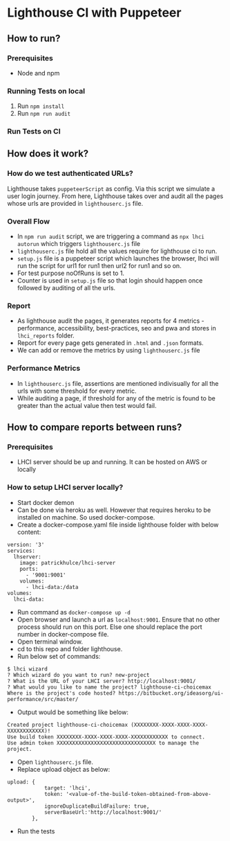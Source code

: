 # Lighthouse CI with Puppeteer

## How to run?

### Prerequisites

- Node and npm

### Running Tests on local

1. Run `npm install`
2. Run `npm run audit`

### Run Tests on CI

## How does it work?

### How do we test authenticated URLs?

Lighthouse takes `puppeteerScript` as config. Via this script we simulate a user login journey. From here, Lighthouse takes over and audit all the pages whose urls are provided in `lighthouserc.js` file.

### Overall Flow
- In `npm run audit` script, we are triggering a command as `npx lhci autorun` which triggers `lighthouserc.js` file
- `lighthouserc.js` file hold all the values require for lighthouse ci to run.
- `setup.js` file is a puppeteer script which launches the browser, lhci will run the script for url1 for run1 then url2 for run1 and so on.
- For test purpose noOfRuns is set to 1.
- Counter is used in `setup.js` file so that login should happen once followed by auditing of all the urls.

### Report
- As lighthouse audit the pages, it generates reports for 4 metrics - performance, accessibility,  best-practices, seo and pwa and stores in `lhci_reports` folder.
- Report for every page gets generated in `.html` and `.json` formats.
- We can add or remove the metrics by using `lighthouserc.js` file

### Performance Metrics
- In `lighthouserc.js` file, assertions are mentioned indivisually for all the urls with some threshold for every metric.
- While auditing a page, if threshold for any of the metric is found to be greater than the actual value then test would fail.

## How to compare reports between runs?

### Prerequisites
- LHCI server should be up and running. It can be hosted on AWS or locally

### How to setup LHCI server locally?
- Start docker demon
- Can be done via heroku as well. However that requires heroku to be installed on machine. So used docker-compose.
- Create a docker-compose.yaml file inside lighthouse folder with below content:
```
version: '3'
services:
  lhserver:
    image: patrickhulce/lhci-server
    ports:
      - '9001:9001'
    volumes:
      - lhci-data:/data
volumes:
  lhci-data:
```
- Run command as `docker-compose up -d`
- Open browser and launch a url as `localhost:9001`. Ensure that no other process should run on this port. Else one should replace the port number in docker-compose file.
- Open terminal window.
- cd to this repo and folder lighthouse.
- Run below set of commands:
```
$ lhci wizard
? Which wizard do you want to run? new-project
? What is the URL of your LHCI server? http://localhost:9001/
? What would you like to name the project? lighthouse-ci-choicemax
Where is the project's code hosted? https://bitbucket.org/ideasorg/ui-performance/src/master/
```
- Output would be something like below:
```
Created project lighthouse-ci-choicemax (XXXXXXXX-XXXX-XXXX-XXXX-XXXXXXXXXXXX)!
Use build token XXXXXXXX-XXXX-XXXX-XXXX-XXXXXXXXXXXX to connect.
Use admin token XXXXXXXXXXXXXXXXXXXXXXXXXXXXXXXX to manage the project.
```
- Open `lighthouserc.js` file.
- Replace upload object as below:
```
upload: {
            target: 'lhci',
            token: '<value-of-the-build-token-obtained-from-above-output>',
            ignoreDuplicateBuildFailure: true,
            serverBaseUrl:'http://localhost:9001/'
        },
```
- Run the tests